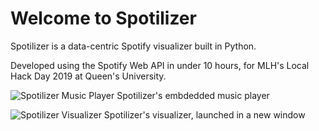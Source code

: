 # Welcome to Spotilizer

Spotilizer is a data-centric Spotify visualizer built in Python.

Developed using the Spotify Web API in under 10 hours, for MLH's Local Hack Day 2019 at Queen's University.

![Spotilizer Music Player](Screenshot_player.jpg)
Spotilizer's embdedded music player

![Spotilizer Visualizer](Screenshot_visualizer.jpg)
Spotilizer's visualizer, launched in a new window
